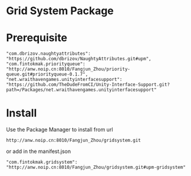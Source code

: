 # Grid System Package

# Prerequisite

```
"com.dbrizov.naughtyattributes": "https://github.com/dbrizov/NaughtyAttributes.git#upm",
"com.fintokmak.priorityqueue": "http://anw.noip.cn:8010/Fangjun_Zhou/priority-queue.git#priorityqueue-0.1.7",
"net.wraithavengames.unityinterfacesupport": "https://github.com/TheDudeFromCI/Unity-Interface-Support.git?path=/Packages/net.wraithavengames.unityinterfacesupport"
```

# Install

Use the Package Manager to install from url

`http://anw.noip.cn:8010/Fangjun_Zhou/gridsystem.git`

or add in the manifest.json

`"com.fintokmak.gridsystem": "http://anw.noip.cn:8010/Fangjun_Zhou/gridsystem.git#upm-gridsystem"`